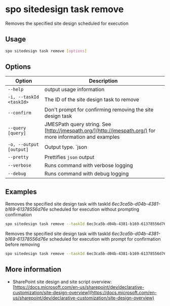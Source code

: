 # spo sitedesign task remove

Removes the specified site design scheduled for execution

## Usage

```sh
spo sitedesign task remove [options]
```

## Options

Option|Description
------|-----------
`--help`|output usage information
`-i, --taskId <taskId>`|The ID of the site design task to remove
`--confirm`|Don't prompt for confirming removing the site design task
`--query [query]`|JMESPath query string. See [http://jmespath.org/](http://jmespath.org/) for more information and examples
`-o, --output [output]`|Output type. `json|text`. Default `text`
`--pretty`|Prettifies `json` output
`--verbose`|Runs command with verbose logging
`--debug`|Runs command with debug logging

## Examples

Removes the specified site design task with taskId _6ec3ca5b-d04b-4381-b169-61378556d76e_ scheduled for execution without prompting confirmation

```sh
spo sitedesign task remove --taskId 6ec3ca5b-d04b-4381-b169-61378556d76e --confirm
```
Removes the specified site design task with taskId _6ec3ca5b-d04b-4381-b169-61378556d76e_ scheduled for execution with prompt for confirmation before removing

```sh
spo sitedesign task remove --taskId 6ec3ca5b-d04b-4381-b169-61378556d76e
```

## More information

- SharePoint site design and site script overview: [https://docs.microsoft.com/en-us/sharepoint/dev/declarative-customization/site-design-overview](https://docs.microsoft.com/en-us/sharepoint/dev/declarative-customization/site-design-overview)